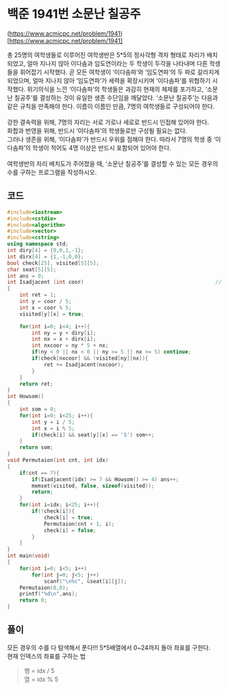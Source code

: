 # 백준 1941번 소문난 칠공주

(https://www.acmicpc.net/problem/1941)[https://www.acmicpc.net/problem/1941]

총 25명의 여학생들로 이루어진 여학생반은 5*5의 정사각형 격자 형태로 자리가 배치되었고,
얼마 지나지 않아 이다솜과 임도연이라는 두 학생이 두각을 나타내며 다른 학생들을 휘어잡기 시작했다. 
곧 모든 여학생이 ‘이다솜파’와 ‘임도연파’의 두 파로 갈라지게 되었으며, 얼마 지나지 않아 ‘임도연파’가 
세력을 확장시키며 ‘이다솜파’를 위협하기 시작했다.
위기의식을 느낀 ‘이다솜파’의 학생들은 과감히 현재의 체제를 포기하고, ‘소문난 칠공주’를 결성하는 것이 
유일한 생존 수단임을 깨달았다. ‘소문난 칠공주’는 다음과 같은 규칙을 만족해야 한다.
이름이 이름인 만큼, 7명의 여학생들로 구성되어야 한다. </br>
</br>
강한 결속력을 위해, 7명의 자리는 서로 가로나 세로로 반드시 인접해 있어야 한다.</br>
화합과 번영을 위해, 반드시 ‘이다솜파’의 학생들로만 구성될 필요는 없다.</br>
그러나 생존을 위해, ‘이다솜파’가 반드시 우위를 점해야 한다. 따라서 7명의 학생 중 ‘이다솜파’의 
학생이 적어도 4명 이상은 반드시 포함되어 있어야 한다.</br>
</br>
여학생반의 자리 배치도가 주어졌을 때, ‘소문난 칠공주’를 결성할 수 있는 모든 경우의 수를 구하는 프로그램을 작성하시오.

## 코드

```c++
#include<iostream>
#include<cstdio>
#include<algorithm>
#include<vector>
#include<cstring>
using namespace std;
int diry[4] = {0,0,1,-1};
int dirx[4] = {1,-1,0,0};
bool check[25], visited[5][5];
char seat[5][5];
int ans = 0;
int Isadjacent (int coor)                                           // 인접한 수 구하는 함수
{
    int ret = 1;
    int y = coor / 5;
    int x = coor % 5;
    visited[y][x] = true;

    for(int i=0; i<4; i++){
        int ny = y + diry[i];
        int nx = x + dirx[i];
        int nxcoor = ny * 5 + nx; 
        if(ny < 0 || nx < 0 || ny >= 5 || nx >= 5) continue;
        if(check[nxcoor] && !visited[ny][nx]){
            ret += Isadjacent(nxcoor);
        }
    }
    return ret;
}
int Howsom()
{
    int som = 0;
    for(int i=0; i<25; i++){
        int y = i / 5;
        int x = i % 5;
        if(check[i] && seat[y][x] == 'S') som++; 
    }
    return som;
}
void Permutaion(int cnt, int idx)
{
    if(cnt == 7){
        if(Isadjacent(idx) >= 7 && Howsom() >= 4) ans++;
        memset(visited, false, sizeof(visited));
        return;
    }
    for(int i=idx; i<25; i++){                                          // 백트래킹으로 모든 조합 
        if(!check[i]){
            check[i] = true;
            Permutaion(cnt + 1, i);
            check[i] = false;
        }
    }
}
int main(void)
{
    for(int i=0; i<5; i++)
        for(int j=0; j<5; j++) 
            scanf("\n%c", &seat[i][j]);
    Permutaion(0,0);
    printf("%d\n",ans);
    return 0;
}
```

## 풀이

모든 경우의 수를 다 탐색해서 푼다!!! 5*5배열에서 0~24까지 돌아 좌표를 구한다.</br>
현재 인덱스의 좌표를 구하는 법 </br>

> 행 = idx / 5</br>
열 = idx % 5</br>

